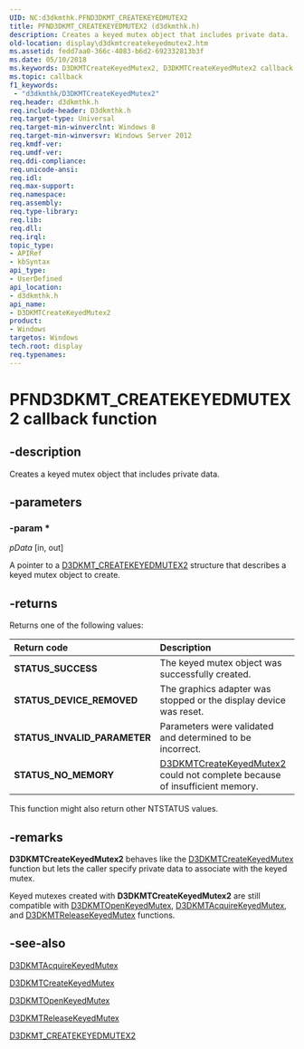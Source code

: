 ```yaml
---
UID: NC:d3dkmthk.PFND3DKMT_CREATEKEYEDMUTEX2
title: PFND3DKMT_CREATEKEYEDMUTEX2 (d3dkmthk.h)
description: Creates a keyed mutex object that includes private data.
old-location: display\d3dkmtcreatekeyedmutex2.htm
ms.assetid: fedd7aa0-366c-4083-b6d2-692332813b3f
ms.date: 05/10/2018
ms.keywords: D3DKMTCreateKeyedMutex2, D3DKMTCreateKeyedMutex2 callback function [Display Devices], PFND3DKMT_CREATEKEYEDMUTEX2, PFND3DKMT_CREATEKEYEDMUTEX2 callback, d3dkmthk/D3DKMTCreateKeyedMutex2, display.d3dkmtcreatekeyedmutex2
ms.topic: callback
f1_keywords:
 - "d3dkmthk/D3DKMTCreateKeyedMutex2"
req.header: d3dkmthk.h
req.include-header: D3dkmthk.h
req.target-type: Universal
req.target-min-winverclnt: Windows 8
req.target-min-winversvr: Windows Server 2012
req.kmdf-ver: 
req.umdf-ver: 
req.ddi-compliance: 
req.unicode-ansi: 
req.idl: 
req.max-support: 
req.namespace: 
req.assembly: 
req.type-library: 
req.lib: 
req.dll: 
req.irql: 
topic_type:
- APIRef
- kbSyntax
api_type:
- UserDefined
api_location:
- d3dkmthk.h
api_name:
- D3DKMTCreateKeyedMutex2
product:
- Windows
targetos: Windows
tech.root: display
req.typenames: 
---
```


# PFND3DKMT_CREATEKEYEDMUTEX2 callback function

## -description

Creates a keyed mutex object that includes private data.

## -parameters

### -param *

*pData* [in, out]

A pointer to a <a href="https://docs.microsoft.com/windows-hardware/drivers/ddi/content/d3dkmthk/ns-d3dkmthk-_d3dkmt_createkeyedmutex2">D3DKMT_CREATEKEYEDMUTEX2</a> structure that describes a keyed mutex object to create.

## -returns

Returns one of the following values:

| **Return code** | **Description** |
|:--|:--|
| **STATUS_SUCCESS** | The keyed mutex object was successfully created. |
| **STATUS_DEVICE_REMOVED** | The graphics adapter was stopped or the display device was reset. |
| **STATUS_INVALID_PARAMETER** | Parameters were validated and determined to be incorrect. |
| **STATUS_NO_MEMORY** | [D3DKMTCreateKeyedMutex2](https://docs.microsoft.com/windows-hardware/drivers/ddi/content/d3dkmthk/nf-d3dkmthk-d3dkmtcreatekeyedmutex2)  could not complete because of insufficient memory. |

This function might also return other NTSTATUS values.

## -remarks

<b>D3DKMTCreateKeyedMutex2</b> behaves like the <a href="https://docs.microsoft.com/windows-hardware/drivers/ddi/content/d3dkmthk/nf-d3dkmthk-d3dkmtcreatekeyedmutex">D3DKMTCreateKeyedMutex</a> function but lets the caller specify private data to associate with the keyed mutex.

Keyed mutexes created with <b>D3DKMTCreateKeyedMutex2</b> are still compatible with <a href="https://docs.microsoft.com/windows-hardware/drivers/ddi/content/d3dkmthk/nf-d3dkmthk-d3dkmtopenkeyedmutex">D3DKMTOpenKeyedMutex</a>, <a href="https://docs.microsoft.com/windows-hardware/drivers/ddi/content/d3dkmthk/nf-d3dkmthk-d3dkmtacquirekeyedmutex">D3DKMTAcquireKeyedMutex</a>, and <a href="https://docs.microsoft.com/windows-hardware/drivers/ddi/content/d3dkmthk/nf-d3dkmthk-d3dkmtreleasekeyedmutex">D3DKMTReleaseKeyedMutex</a> functions.

## -see-also

<a href="https://docs.microsoft.com/windows-hardware/drivers/ddi/content/d3dkmthk/nf-d3dkmthk-d3dkmtacquirekeyedmutex">D3DKMTAcquireKeyedMutex</a>

<a href="https://docs.microsoft.com/windows-hardware/drivers/ddi/content/d3dkmthk/nf-d3dkmthk-d3dkmtcreatekeyedmutex">D3DKMTCreateKeyedMutex</a>



<a href="https://docs.microsoft.com/windows-hardware/drivers/ddi/content/d3dkmthk/nf-d3dkmthk-d3dkmtopenkeyedmutex">D3DKMTOpenKeyedMutex</a>



<a href="https://docs.microsoft.com/windows-hardware/drivers/ddi/content/d3dkmthk/nf-d3dkmthk-d3dkmtreleasekeyedmutex">D3DKMTReleaseKeyedMutex</a>



<a href="https://docs.microsoft.com/windows-hardware/drivers/ddi/content/d3dkmthk/ns-d3dkmthk-_d3dkmt_createkeyedmutex2">D3DKMT_CREATEKEYEDMUTEX2</a>
 

 

